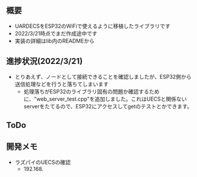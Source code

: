 ## 概要
- UARDECSをESP32のWiFiで使えるように移植したライブラリです
- 2022/3/21時点でまだ作成途中です
- 実装の詳細はlib内のREADMEから

## 進捗状況(2022/3/21)
- とりあえず、ノードとして接続できることを確認しましたが、ESP32側から送信処理などを行うと落ちてしまいます
  - 処理落ちがESP32のライブラリ固有の問題か確認するために、"web_server_test.cpp"を追加しました。これはUECSと関係ないserverをたてるので、ESP32にアクセスしてgetのテストとかできます。

## ToDo

## 開発メモ
- ラズパイのUECSの確認
  - 192.168.